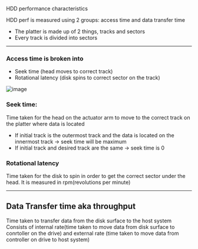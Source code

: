 HDD performance characteristics

HDD perf is measured using 2 groups: access time and data transfer time
- The platter is made up of 2 things, tracks and sectors
- Every track is divided into sectors

----

### Access time is broken into
- Seek time (head moves to correct track)
- Rotational latency (disk spins to correct sector on the track)


![image](https://github.com/soniamartis/system-design/assets/12456295/952383cd-292e-41d7-a4b4-9099cf80fe6c)

### Seek time:
Time taken for the head on the actuator arm to move to the correct track on the platter where data is located
- If initial track is the outermost track and the data is located on the innermost track -> seek time will be maximum
- If initial track and desired track are the same -> seek time is 0

### Rotational latency
Time taken for the disk to spin in order to get the correct sector under the head. It is measured in rpm(revolutions per minute)
  

----
## Data Transfer time aka throughput

Time taken to transfer data from the disk surface to the host system
Consists of internal rate(time taken to move data from disk surface to conrtoller on the drive) and external rate (time taken to move data from controller on drive to host system)
